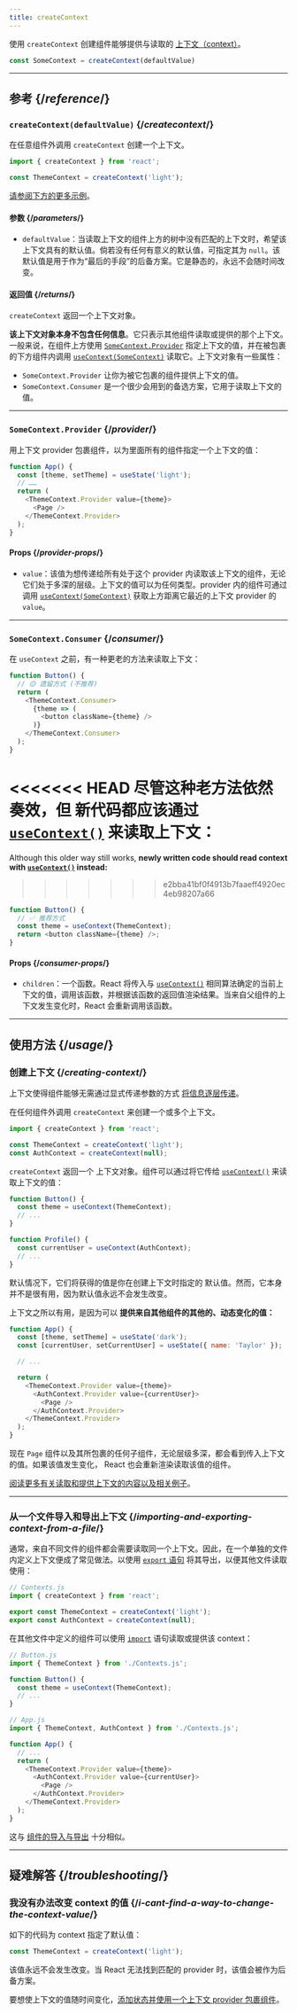 ```yaml
---
title: createContext
---
```


<Intro>

使用 `createContext` 创建组件能够提供与读取的 [上下文（context）](/learn/passing-data-deeply-with-context)。

```js
const SomeContext = createContext(defaultValue)
```

</Intro>

<InlineToc />

---

## 参考 {/*reference*/}

### `createContext(defaultValue)` {/*createcontext*/}

在任意组件外调用 `createContext` 创建一个上下文。

```js
import { createContext } from 'react';

const ThemeContext = createContext('light');
```

[请参阅下方的更多示例](#usage)。

#### 参数 {/*parameters*/}

* `defaultValue`：当读取上下文的组件上方的树中没有匹配的上下文时，希望该上下文具有的默认值。倘若没有任何有意义的默认值，可指定其为 `null`。该默认值是用于作为“最后的手段”的后备方案。它是静态的，永远不会随时间改变。

#### 返回值 {/*returns*/}

`createContext` 返回一个上下文对象。

**该上下文对象本身不包含任何信息**。它只表示其他组件读取或提供的那个上下文。一般来说，在组件上方使用 [`SomeContext.Provider`](#provider) 指定上下文的值，并在被包裹的下方组件内调用 [`useContext(SomeContext)`](/reference/react/useContext) 读取它。上下文对象有一些属性：

* `SomeContext.Provider` 让你为被它包裹的组件提供上下文的值。
* `SomeContext.Consumer` 是一个很少会用到的备选方案，它用于读取上下文的值。

---

### `SomeContext.Provider` {/*provider*/}

用上下文 provider 包裹组件，以为里面所有的组件指定一个上下文的值：

```js
function App() {
  const [theme, setTheme] = useState('light');
  // ……
  return (
    <ThemeContext.Provider value={theme}>
      <Page />
    </ThemeContext.Provider>
  );
}
```

#### Props {/*provider-props*/}

* `value`：该值为想传递给所有处于这个 provider 内读取该上下文的组件，无论它们处于多深的层级。上下文的值可以为任何类型。provider 内的组件可通过调用 [`useContext(SomeContext)`](/reference/react/useContext) 获取上方距离它最近的上下文 provider 的 `value`。

---

### `SomeContext.Consumer` {/*consumer*/}

在 `useContext` 之前，有一种更老的方法来读取上下文：

```js
function Button() {
  // 🟡 遗留方式 (不推荐)
  return (
    <ThemeContext.Consumer>
      {theme => (
        <button className={theme} />
      )}
    </ThemeContext.Consumer>
  );
}
```

<<<<<<< HEAD
尽管这种老方法依然奏效，但 **新代码都应该通过 [`useContext()`](/reference/react/useContext) 来读取上下文**：
=======
Although this older way still works, **newly written code should read context with [`useContext()`](/reference/react/useContext) instead:**
>>>>>>> e2bba41bf0f4913b7faaeff4920ec4eb98207a66

```js
function Button() {
  // ✅ 推荐方式
  const theme = useContext(ThemeContext);
  return <button className={theme} />;
}
```

#### Props {/*consumer-props*/}

* `children`：一个函数。React 将传入与 [`useContext()`](/reference/react/useContext) 相同算法确定的当前上下文的值，调用该函数，并根据该函数的返回值渲染结果。当来自父组件的上下文发生变化时，React 会重新调用该函数。

---

## 使用方法 {/*usage*/}

### 创建上下文 {/*creating-context*/}

上下文使得组件能够无需通过显式传递参数的方式 [将信息逐层传递](/learn/passing-data-deeply-with-context)。

在任何组件外调用 `createContext` 来创建一个或多个上下文。

```js [[1, 3, "ThemeContext"], [1, 4, "AuthContext"], [3, 3, "'light'"], [3, 4, "null"]]
import { createContext } from 'react';

const ThemeContext = createContext('light');
const AuthContext = createContext(null);
```

`createContext` 返回一个 <CodeStep step={1}>上下文对象</CodeStep>。组件可以通过将它传给 [`useContext()`](/reference/react/useContext) 来读取上下文的值：

```js [[1, 2, "ThemeContext"], [1, 7, "AuthContext"]]
function Button() {
  const theme = useContext(ThemeContext);
  // ...
}

function Profile() {
  const currentUser = useContext(AuthContext);
  // ...
}
```

默认情况下，它们将获得的值是你在创建上下文时指定的 <CodeStep step={3}>默认值</CodeStep>。然而，它本身并不是很有用，因为默认值永远不会发生改变。

上下文之所以有用，是因为可以 **提供来自其他组件的其他的、动态变化的值：**

```js {8-9,11-12}
function App() {
  const [theme, setTheme] = useState('dark');
  const [currentUser, setCurrentUser] = useState({ name: 'Taylor' });

  // ...

  return (
    <ThemeContext.Provider value={theme}>
      <AuthContext.Provider value={currentUser}>
        <Page />
      </AuthContext.Provider>
    </ThemeContext.Provider>
  );
}
```

现在 `Page` 组件以及其所包裹的任何子组件，无论层级多深，都会看到传入上下文的值。如果该值发生变化， React 也会重新渲染读取该值的组件。

[阅读更多有关读取和提供上下文的内容以及相关例子](/reference/react/useContext)。

---

### 从一个文件导入和导出上下文 {/*importing-and-exporting-context-from-a-file*/}

通常，来自不同文件的组件都会需要读取同一个上下文。因此，在一个单独的文件内定义上下文便成了常见做法。以使用 [`export` 语句](https://developer.mozilla.org/zh-CN/docs/web/javascript/reference/statements/export) 将其导出，以便其他文件读取使用：

```js {4-5}
// Contexts.js
import { createContext } from 'react';

export const ThemeContext = createContext('light');
export const AuthContext = createContext(null);
```

在其他文件中定义的组件可以使用 [`import`](https://developer.mozilla.org/zh-CN/docs/web/javascript/reference/statements/import) 语句读取或提供该 context：

```js {2}
// Button.js
import { ThemeContext } from './Contexts.js';

function Button() {
  const theme = useContext(ThemeContext);
  // ...
}
```

```js {2}
// App.js
import { ThemeContext, AuthContext } from './Contexts.js';

function App() {
  // ...
  return (
    <ThemeContext.Provider value={theme}>
      <AuthContext.Provider value={currentUser}>
        <Page />
      </AuthContext.Provider>
    </ThemeContext.Provider>
  );
}
```

这与 [组件的导入与导出](/learn/importing-and-exporting-components) 十分相似。

---

## 疑难解答 {/*troubleshooting*/}

### 我没有办法改变 context 的值 {/*i-cant-find-a-way-to-change-the-context-value*/}


如下的代码为 context 指定了默认值：

```js
const ThemeContext = createContext('light');
```

该值永远不会发生改变。当 React 无法找到匹配的 provider 时，该值会被作为后备方案。

要想使上下文的值随时间变化，[添加状态并使用一个上下文 provider 包裹组件](/reference/react/useContext#updating-data-passed-via-context)。

